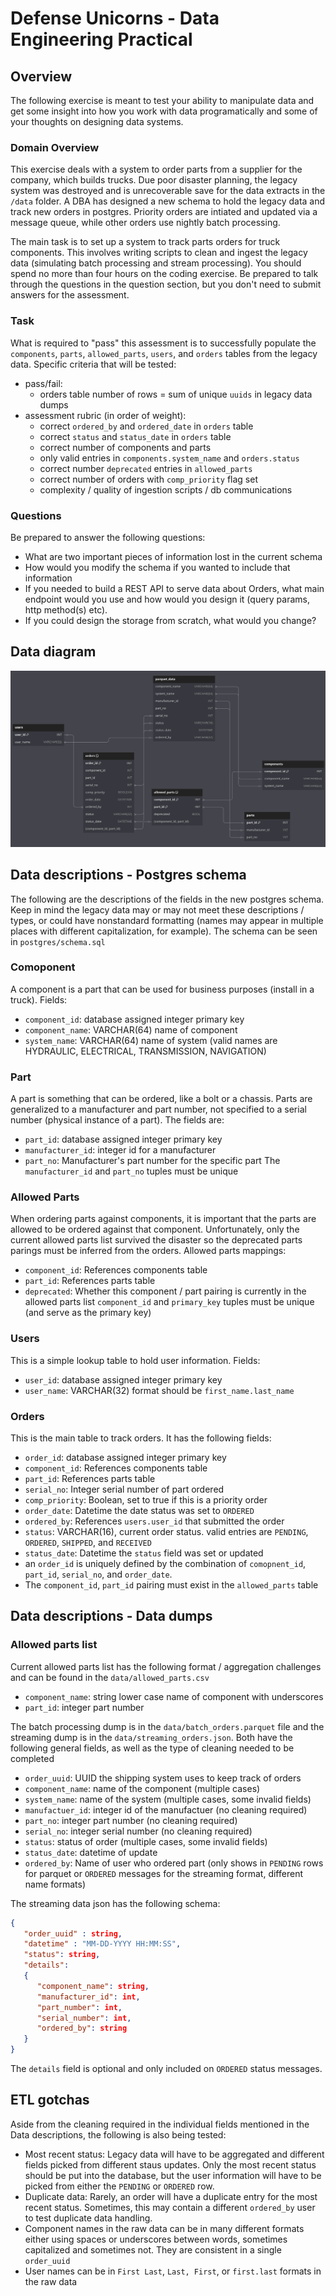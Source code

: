 # Defense Unicorns - Data Engineering Practical

## Overview

The following exercise is meant to test your ability to manipulate data and get some insight into how you work with data programatically and some of your thoughts on designing data systems.

### Domain Overview

This exercise deals with a system to order parts from a supplier for the company, which builds trucks.  Due poor disaster planning, the legacy system was destroyed and is unrecoverable save for the data extracts in the `/data` folder.  A DBA has designed a new schema to hold the legacy data and track new orders in postgres.  Priority orders are intiated and updated via a message queue, while other orders use nightly batch processing.

The main task is to set up a system to track parts orders for truck components.  This involves writing scripts to clean and ingest the legacy data (simulating batch processing and stream processing).  You should spend no more than four hours on the coding exercise.  Be prepared to talk through the questions in the question section, but you don't need to submit answers for the assessment.

### Task
What is required to "pass" this assessment is to successfully populate the `components`, `parts`, `allowed_parts`, `users`, and `orders` tables from the legacy data.  Specific criteria that will be tested:
* pass/fail:
   * orders table number of rows = sum of unique `uuids` in legacy data dumps
* assessment rubric (in order of weight):
   * correct `ordered_by` and `ordered_date` in `orders` table
   * correct `status` and `status_date` in `orders` table
   * correct number of components and parts
   * only valid entries in `components.system_name` and `orders.status`
   * correct number `deprecated` entries in `allowed_parts`
   * correct number of orders with `comp_priority` flag set
   * complexity / quality of ingestion scripts / db communications

### Questions
Be prepared to answer the following questions:
* What are two important pieces of information lost in the current schema
* How would you modify the schema if you wanted to include that information
* If you needed to build a REST API to serve data about Orders, what main endpoint would you use and how would you design it (query params, http method(s) etc).
* If you could design the storage from scratch, what would you change?

## Data diagram

![connections in schema and parquet dump](./docs/schema.png "Data Schema")

## Data descriptions - Postgres schema

The following are the descriptions of the fields in the new postgres schema.  Keep in mind the legacy data may or may not meet these descriptions / types, or could have nonstandard formatting (names may appear in multiple places with different capitalization, for example).  The schema can be seen in `postgres/schema.sql`

### Comoponent

A component is a part that can be used for business purposes (install in a truck).  Fields:
* `component_id`: database assigned integer primary key
* `component_name`: VARCHAR(64) name of component
* `system_name`: VARCHAR(64) name of system (valid names are HYDRAULIC, ELECTRICAL, TRANSMISSION, NAVIGATION)

### Part

A part is something that can be ordered, like a bolt or a chassis.  Parts are generalized to a manufacturer and part number, not specified to a serial number (physical instance of a part).  The fields are:
* `part_id`: database assigned integer primary key
* `manufacturer_id`: integer id for a manufacturer
* `part_no`: Manufacturer's part number for the specific part
The `manufacturer_id` and `part_no` tuples must be unique

### Allowed Parts

When ordering parts against components, it is important that the parts are allowed to be ordered against that component.  Unfortunately, only the current allowed parts list survived the disaster so the deprecated parts parings must be inferred from the orders.  Allowed parts mappings:
* `component_id`: References components table
* `part_id`: References parts table
* `deprecated`: Whether this component / part pairing is currently in the allowed parts list
`component_id` and `primary_key` tuples must be unique (and serve as the primary key)

### Users

This is a simple lookup table to hold user information.  Fields:
* `user_id`: database assigned integer primary key
* `user_name`: VARCHAR(32) format should be `first_name.last_name`

### Orders

This is the main table to track orders.  It has the following fields:
* `order_id`: database assigned integer primary key
* `component_id`: References components table
* `part_id`: References parts table
* `serial_no`: Integer serial number of part ordered
* `comp_priority`: Boolean, set to true if this is a priority order
* `order_date`: Datetime the date status was set to `ORDERED`
* `ordered_by`: References `users.user_id` that submitted the order
* `status`: VARCHAR(16), current order status. valid entries are `PENDING`, `ORDERED`, `SHIPPED`, and `RECEIVED`
* `status_date`: Datetime the `status` field was set or updated
* an `order_id` is uniquely defined by the combination of `comopnent_id`, `part_id`, `serial_no`, and `order_date`.
* The `component_id`, `part_id` pairing must exist in the `allowed_parts` table

## Data descriptions - Data dumps

### Allowed parts list
Current allowed parts list has the following format / aggregation challenges and can be found in the `data/allowed_parts.csv`

* `component_name`: string lower case name of component with underscores
* `part_id`: integer part number

The batch processing dump is in the `data/batch_orders.parquet` file and the streaming dump is in the `data/streaming_orders.json`.  Both have the following general fields, as well as the type of cleaning needed to be completed
* `order_uuid`: UUID the shipping system uses to keep track of orders
* `component_name`: name of the component (multiple cases)
* `system_name`: name of the system (multiple cases, some invalid fields)
* `manufactuer_id`: integer id of the manufactuer (no cleaning required)
* `part_no`: integer part number (no cleaning required)
* `serial_no`: integer serial number (no cleaning required)
* `status`: status of order (multiple cases, some invalid fields)
* `status_date`: datetime of update
* `ordered_by`: Name of user who ordered part (only shows in `PENDING` rows for parquet or `ORDERED` messages for the streaming format, different name formats)

The streaming data json has the following schema:
```json
{
   "order_uuid" : string,
   "datetime" : "MM-DD-YYYY HH:MM:SS",
   "status": string,
   "details":
   {
      "component_name": string,
      "manufacturer_id": int,
      "part_number": int,
      "serial_number": int,
      "ordered_by": string
   }
}
```
The `details` field is optional and only included on `ORDERED` status messages.

## ETL gotchas
Aside from the cleaning required in the individual fields mentioned in the Data descriptions, the following is also being tested:
* Most recent status: Legacy data will have to be aggregated and different fields picked from different staus updates.  Only the most recent status should be put into the database, but the user information will have to be picked from either the `PENDING` or `ORDERED` row.
* Duplicate data:  Rarely, an order will have a duplicate entry for the most recent status.  Sometimes, this may contain a different `ordered_by` user to test duplicate data handling.
* Component names in the raw data can be in many different formats either using spaces or underscores between words, sometimes capitalized and sometimes not.  They are consistent in a single `order_uuid`
* User names can be in `First Last`, `Last, First`, or `first.last` formats in the raw data
